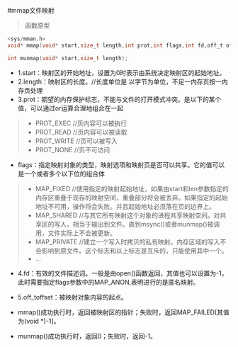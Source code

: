 #mmap文件映射

>函数原型

```c
<sys/mman.h>
void* mmap(void* start,size_t length,int prot,int flags,int fd,off_t offset);  

int munmap(void* start,size_t length);
```

+ 1.start：映射区的开始地址，设置为0时表示由系统决定映射区的起始地址。
+ 2.length：映射区的长度。//长度单位是 以字节为单位，不足一内存页按一内存页处理
+ 3.prot：期望的内存保护标志，不能与文件的打开模式冲突。是以下的某个值，可以通过or运算合理地组合在一起

> + PROT_EXEC //页内容可以被执行  
> + PROT_READ //页内容可以被读取  
> + PROT_WRITE //页可以被写入  
> + PROT_NONE //页不可访问  

+ flags：指定映射对象的类型，映射选项和映射页是否可以共享。它的值可以是一个或者多个以下位的组合体

> + MAP_FIXED //使用指定的映射起始地址，如果由start和len参数指定的内存区重叠于现存的映射空间，重叠部分将会被丢弃。如果指定的起始地址不可用，操作将会失败。并且起始地址必须落在页的边界上。
> + MAP_SHARED //与其它所有映射这个对象的进程共享映射空间。对共享区的写入，相当于输出到文件。直到msync()或者munmap()被调用，文件实际上不会被更新。
> + MAP_PRIVATE //建立一个写入时拷贝的私有映射。内存区域的写入不会影响到原文件。这个标志和以上标志是互斥的，只能使用其中一个。
> + ...

+ 4.fd：有效的文件描述词。一般是由open()函数返回，其值也可以设置为-1，此时需要指定flags参数中的MAP_ANON,表明进行的是匿名映射。
+ 5.off_toffset：被映射对象内容的起点。
  
+ mmap()成功执行时，返回被映射区的指针；失败时，返回MAP_FAILED[其值为(void *)-1]。
+ munmap()成功执行时，返回0；失败时，返回-1。